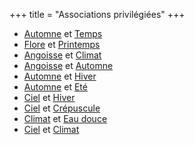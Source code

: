 +++
title = "Associations privilégiées"
+++
- [Automne](/categories/automne) et [Temps](/categories/temps)
- [Flore](/categories/flore) et [Printemps](/categories/printemps)
- [Angoisse](/categories/angoisse) et [Climat](/categories/climat)
- [Angoisse](/categories/angoisse) et [Automne](/categories/automne)
- [Automne](/categories/automne) et [Hiver](/categories/hiver)
- [Automne](/categories/automne) et [Eté](/categories/eté)
- [Ciel](/categories/ciel) et [Hiver](/categories/hiver)
- [Ciel](/categories/ciel) et [Crépuscule](/categories/crépuscule)
- [Climat](/categories/climat) et [Eau douce](/categories/eau-douce)
- [Ciel](/categories/ciel) et [Climat](/categories/climat)
